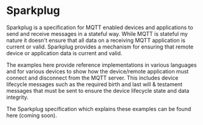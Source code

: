 # Sparkplug

Sparkplug is a specification for MQTT enabled devices and applications to send and receive messages in a stateful way.  While MQTT is stateful my nature it doesn't ensure that all data on a receiving MQTT application is current or valid.  Sparkplug provides a mechanism for ensuring that remote device or application data is current and valid.

The examples here provide reference implementations in various languages and for various devices to show how the device/remote application must connect and disconnect from the MQTT server.  This includes device lifecycle messages such as the required birth and last will & testament messages that must be sent to ensure the device lifecycle state and data integrity.

The Sparkplug specification which explains these examples can be found here (coming soon).

